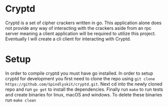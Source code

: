 # Cryptd

Cryptd is a set of cipher crackers written in go. This application alone does not provide any way of interacting with the crackers aside from an rpc server meaning a client application will be required to utilize this project. Eventually I will create a cli client for interacting with Cryptd.

# Setup
In order to compile cryptd you must have go installed.
In order to setup cryptd for development you first need to clone the repo using `git clone https://github.com/Spindlyskit/cryptd.git`.
Next cd into the newly cloned repo and run `go get` to install the dependencies.
Finally run `make` to run tests and create binaries for linux, macOS and windows.
To delete these binaries run `make clean`

